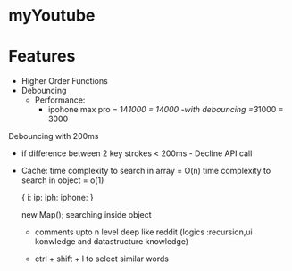 
# myYoutube










# Features

- Higher Order Functions
- Debouncing
   - Performance:
     - ipohone max pro = 14*1000 = 14000
     -with debouncing =3*1000 = 3000 

 Debouncing with 200ms
 - if difference between 2 key strokes < 200ms - Decline API call

- Cache:
   time complexity to search in array = O(n)
   time complexity to search in object = o(1)



   {
    i:
    ip:
    iph:
    iphone:
   }

   new Map(); searching inside object


  - comments upto n level deep like reddit (logics :recursion,ui konwledge and datastructure knowledge)

  - ctrl + shift + l to select similar words